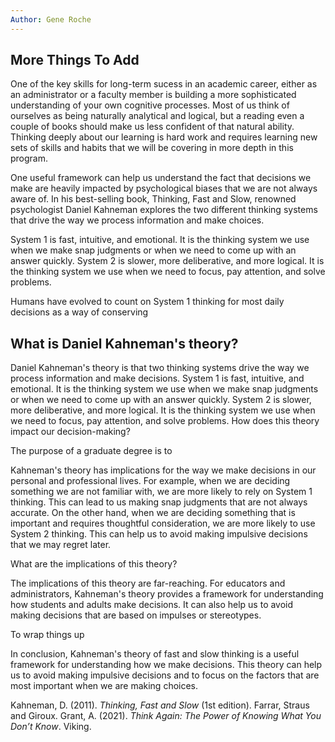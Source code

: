 ```yaml
---
Author: Gene Roche
---
```


## More Things To Add

One of the key skills for long-term sucess in an academic career, either as an administrator or a faculty member is building a more sophisticated understanding of your own cognitive processes.   Most of us think of ourselves as being naturally analytical and logical, but a reading even a couple of books should make us less confident of that natural ability.  Thinking deeply about our learning is hard work and requires learning new sets of skills and habits that we will be covering in more depth in this program.

One useful framework can help us understand the fact that decisions we make are heavily impacted by psychological biases that we are not always aware of. In his best-selling book, Thinking, Fast and Slow, renowned psychologist Daniel Kahneman explores the two different thinking systems that drive the way we process information and make choices.   

System 1 is fast, intuitive, and emotional. It is the thinking system we use when we make snap judgments or when we need to come up with an answer quickly. System 2 is slower, more deliberative, and more logical. It is the thinking system we use when we need to focus, pay attention, and solve problems. 

Humans have evolved to count on System 1 thinking for most daily decisions as a way of conserving

## What is Daniel Kahneman's theory?

Daniel Kahneman's theory is that two thinking systems drive the way we process information and make decisions. System 1 is fast, intuitive, and emotional. It is the thinking system we use when we make snap judgments or when we need to come up with an answer quickly. System 2 is slower, more deliberative, and more logical. It is the thinking system we use when we need to focus, pay attention, and solve problems. 
How does this theory impact our decision-making?

The purpose of a graduate degree is to

Kahneman's theory has implications for the way we make decisions in our personal and professional lives. For example, when we are deciding something we are not familiar with, we are more likely to rely on System 1 thinking. This can lead to us making snap judgments that are not always accurate. On the other hand, when we are deciding something that is important and requires thoughtful consideration, we are more likely to use System 2 thinking. This can help us to avoid making impulsive decisions that we may regret later. 

What are the implications of this theory?

The implications of this theory are far-reaching. For educators and administrators, Kahneman's theory provides a framework for understanding how students and adults make decisions. It can also help us to avoid making decisions that are based on impulses or stereotypes. 

To wrap things up

In conclusion, Kahneman's theory of fast and slow thinking is a useful framework for understanding how we make decisions. This theory can help us to avoid making impulsive decisions and to focus on the factors that are most important when we are making choices.


Kahneman, D. (2011). _Thinking, Fast and Slow_ (1st edition). Farrar, Straus and Giroux.
Grant, A. (2021). _Think Again: The Power of Knowing What You Don’t Know_. Viking.